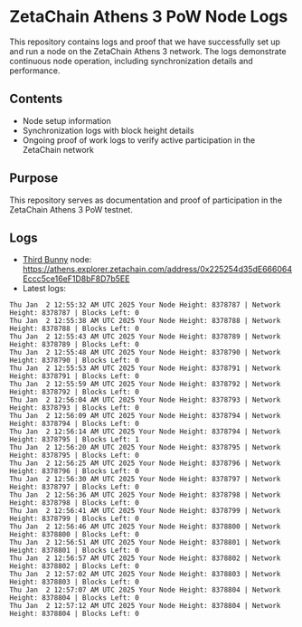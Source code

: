 # ZetaChain Athens 3 PoW Node Logs
This repository contains logs and proof that we have successfully set up and run a node on the ZetaChain Athens 3 network. The logs demonstrate continuous node operation, including synchronization details and performance.

## Contents
- Node setup information
- Synchronization logs with block height details
- Ongoing proof of work logs to verify active participation in the ZetaChain network

## Purpose
This repository serves as documentation and proof of participation in the ZetaChain Athens 3 PoW testnet.

## Logs

- [Third Bunny](https://thirdbunny.xyz/) node: https://athens.explorer.zetachain.com/address/0x225254d35dE666064Eccc5ce16eF1D8bF8D7b5EE
- Latest logs:
```
Thu Jan  2 12:55:32 AM UTC 2025 Your Node Height: 8378787 | Network Height: 8378787 | Blocks Left: 0
Thu Jan  2 12:55:38 AM UTC 2025 Your Node Height: 8378788 | Network Height: 8378788 | Blocks Left: 0
Thu Jan  2 12:55:43 AM UTC 2025 Your Node Height: 8378789 | Network Height: 8378789 | Blocks Left: 0
Thu Jan  2 12:55:48 AM UTC 2025 Your Node Height: 8378790 | Network Height: 8378790 | Blocks Left: 0
Thu Jan  2 12:55:53 AM UTC 2025 Your Node Height: 8378791 | Network Height: 8378791 | Blocks Left: 0
Thu Jan  2 12:55:59 AM UTC 2025 Your Node Height: 8378792 | Network Height: 8378792 | Blocks Left: 0
Thu Jan  2 12:56:04 AM UTC 2025 Your Node Height: 8378793 | Network Height: 8378793 | Blocks Left: 0
Thu Jan  2 12:56:09 AM UTC 2025 Your Node Height: 8378794 | Network Height: 8378794 | Blocks Left: 0
Thu Jan  2 12:56:14 AM UTC 2025 Your Node Height: 8378794 | Network Height: 8378795 | Blocks Left: 1
Thu Jan  2 12:56:20 AM UTC 2025 Your Node Height: 8378795 | Network Height: 8378795 | Blocks Left: 0
Thu Jan  2 12:56:25 AM UTC 2025 Your Node Height: 8378796 | Network Height: 8378796 | Blocks Left: 0
Thu Jan  2 12:56:30 AM UTC 2025 Your Node Height: 8378797 | Network Height: 8378797 | Blocks Left: 0
Thu Jan  2 12:56:36 AM UTC 2025 Your Node Height: 8378798 | Network Height: 8378798 | Blocks Left: 0
Thu Jan  2 12:56:41 AM UTC 2025 Your Node Height: 8378799 | Network Height: 8378799 | Blocks Left: 0
Thu Jan  2 12:56:46 AM UTC 2025 Your Node Height: 8378800 | Network Height: 8378800 | Blocks Left: 0
Thu Jan  2 12:56:51 AM UTC 2025 Your Node Height: 8378801 | Network Height: 8378801 | Blocks Left: 0
Thu Jan  2 12:56:57 AM UTC 2025 Your Node Height: 8378802 | Network Height: 8378802 | Blocks Left: 0
Thu Jan  2 12:57:02 AM UTC 2025 Your Node Height: 8378803 | Network Height: 8378803 | Blocks Left: 0
Thu Jan  2 12:57:07 AM UTC 2025 Your Node Height: 8378804 | Network Height: 8378804 | Blocks Left: 0
Thu Jan  2 12:57:12 AM UTC 2025 Your Node Height: 8378804 | Network Height: 8378804 | Blocks Left: 0
```
